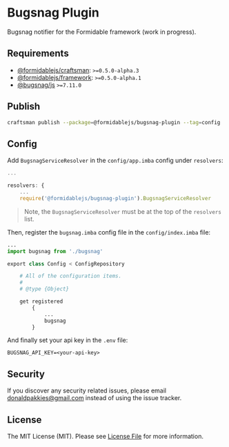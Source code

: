 # Bugsnag Plugin

Bugsnag notifier for the Formidable framework (work in progress).

## Requirements

 * [@formidablejs/craftsman](https://www.npmjs.com/package/@formidablejs/craftsman): `>=0.5.0-alpha.3`
 * [@formidablejs/framework](https://www.npmjs.com/package/@formidablejs/framework): `>=0.5.0-alpha.1`
 * [@bugsnag/js](https://github.com/bugsnag/bugsnag-js) `>=7.11.0`

## Publish

```bash
craftsman publish --package=@formidablejs/bugsnag-plugin --tag=config
```

## Config

Add `BugsnagServiceResolver` in the `config/app.imba` config under `resolvers`:

```js
...

resolvers: {
	...
	require('@formidablejs/bugsnag-plugin').BugsnagServiceResolver
```

> Note, the `BugsnagServiceResolver` must be at the top of the `resolvers` list.

Then, register the `bugsnag.imba` config file in the `config/index.imba` file:

```py
...
import bugsnag from './bugsnag'

export class Config < ConfigRepository

	# All of the configuration items.
	#
	# @type {Object}

	get registered
		{
			...
			bugsnag
		}
```

And finally set your api key in the `.env` file:

```env
BUGSNAG_API_KEY=<your-api-key>
```

Security
-------

If you discover any security related issues, please email donaldpakkies@gmail.com instead of using the issue tracker.

License
-------

The MIT License (MIT). Please see [License File](LICENSE) for more information.
